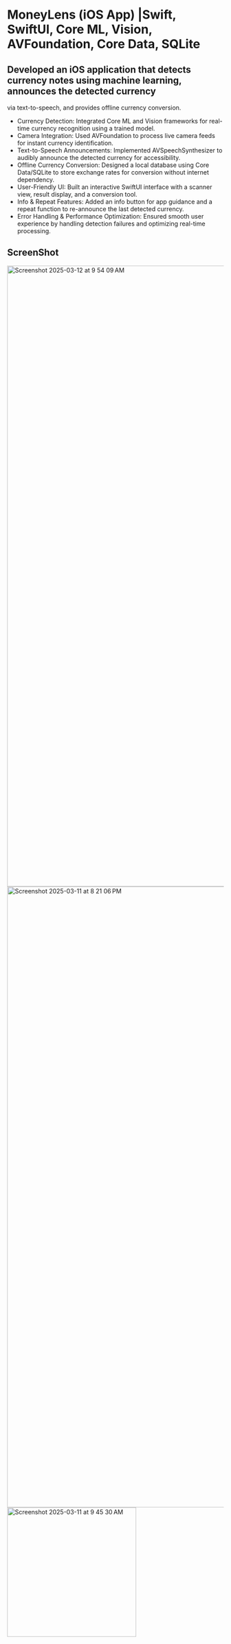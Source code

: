 # MoneyLens (iOS App) |Swift, SwiftUI, Core ML, Vision, AVFoundation, Core Data, SQLite
## Developed an iOS application that detects currency notes using machine learning, announces the detected currency
via text-to-speech, and provides offline currency conversion.
- Currency Detection: Integrated Core ML and Vision frameworks for real-time currency recognition using a trained
model.
- Camera Integration: Used AVFoundation to process live camera feeds for instant currency identification.
- Text-to-Speech Announcements: Implemented AVSpeechSynthesizer to audibly announce the detected currency
for accessibility.
- Offline Currency Conversion: Designed a local database using Core Data/SQLite to store exchange rates for
conversion without internet dependency.
- User-Friendly UI: Built an interactive SwiftUI interface with a scanner view, result display, and a conversion tool.
- Info & Repeat Features: Added an info button for app guidance and a repeat function to re-announce the last
detected currency.
- Error Handling & Performance Optimization: Ensured smooth user experience by handling detection failures and
optimizing real-time processing.

## ScreenShot
<img width="1440" alt="Screenshot 2025-03-12 at 9 54 09 AM" src="https://github.com/user-attachments/assets/9f3889d4-9aab-40a1-9224-f4259fc287a2" />


<img width="1440" alt="Screenshot 2025-03-11 at 8 21 06 PM" src="https://github.com/user-attachments/assets/272c296d-a5c8-490a-aef2-9c66152c38c5" />

<img width="300" alt="Screenshot 2025-03-11 at 9 45 30 AM" src="https://github.com/user-attachments/assets/cb2ed904-9207-4fe7-bd16-9f20a55600bb" />

